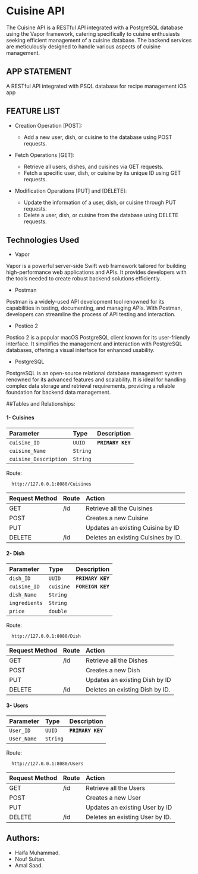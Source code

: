 # Cuisine API

The Cuisine API is a RESTful API integrated with a PostgreSQL database using the Vapor framework, catering specifically to cuisine enthusiasts seeking efficient management of a cuisine database. The backend services are meticulously designed to handle various aspects of cuisine management.

## APP STATEMENT

A RESTful API integrated with PSQL database for recipe management iOS app

## FEATURE LIST

- Creation Operation [POST]:
  - Add a new user, dish, or cuisine to the database using POST requests.     

- Fetch Operations [GET]:
    - Retrieve all users, dishes, and cuisines via GET requests.
    - Fetch a specific user, dish, or cuisine by its unique ID using GET requests.

- Modification Operations [PUT] and [DELETE]:
    - Update the information of a user, dish, or cuisine through PUT requests.
    - Delete a user, dish, or cuisine from the database using DELETE requests.

## Technologies Used

- Vapor

Vapor is a powerful server-side Swift web framework tailored for building high-performance web applications and APIs. It provides developers with the tools needed to create robust backend solutions efficiently.

- Postman

Postman is a widely-used API development tool renowned for its capabilities in testing, documenting, and managing APIs. With Postman, developers can streamline the process of API testing and interaction.

- Postico 2

Postico 2 is a popular macOS PostgreSQL client known for its user-friendly interface. It simplifies the management and interaction with PostgreSQL databases, offering a visual interface for enhanced usability.

- PostgreSQL

PostgreSQL is an open-source relational database management system renowned for its advanced features and scalability. It is ideal for handling complex data storage and retrieval requirements, providing a reliable foundation for backend data management.

##Tables and Relationships:

#### 1- Cuisines

| Parameter            | Type     | Description                |
| :--------            | :------- | :------------------------- |
| `cuisine_ID`         |  `UUID`  |     **`PRIMARY KEY`**      |
| `cuisine_Name`       | `String` |                            |
| `cuisine_Description`| `String` |                            |

Route: 
```http
  http://127.0.0.1:8080/Cuisines
```

| Request Method	  | Route   | Action                               |
| :--------------- | :------  | :----------------------------------  |
|  GET             |   /id    | Retrieve all the Cuisines            |
|  POST            |          | Creates a new Cuisine                |
|  PUT             |          | Updates an existing Cuisine by ID    |  
|  DELETE          |   /id    | Deletes an existing Cuisines by ID.  |

#### 2- Dish

| Parameter            | Type     | Description                |
| :--------            | :------- | :------------------------- |
| `dish_ID`            | `UUID`   |     **`PRIMARY KEY`**      |
| `cuisine_ID`         | `cuisine`|     **`FOREIGN KEY`**      |
| `dish_Name`          | `String` |                            |
| `ingredients`        | `String` |                            |
| `price`              | `double` |                            |

Route:
```http
  http://127.0.0.1:8080/Dish
```

| Request Method	  | Route   | Action                               |
| :--------------- | :------  | :----------------------------------  |
|  GET             |   /id    | Retrieve all the Dishes              |
|  POST            |          | Creates a new Dish                   |
|  PUT             |          | Updates an existing Dish by ID       |  
|  DELETE          |   /id    | Deletes an existing Dish by ID.      |

#### 3- Users

| Parameter            | Type     | Description                   |
| :--------            | :------- | :-------------------------    |
| `User_ID`            |  `UUID`  |     **`PRIMARY KEY`**         |
| `User_Name`          | `String` |                               |

Route: 
```http
  http://127.0.0.1:8080/Users
```

| Request Method	  | Route   | Action                               |
| :--------------- | :------  | :----------------------------------  |
|  GET             |   /id    | Retrieve all the Users               |
|  POST            |          | Creates a new User                   |
|  PUT             |          | Updates an existing User by ID       |  
|  DELETE          |   /id    | Deletes an existing User by ID.      |


## Authors:
- Haifa Muhammad. 
- Nouf Sultan.
- Amal Saad.
